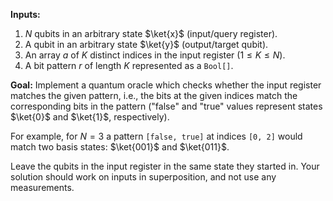 **Inputs:** 

1. $N$ qubits in an arbitrary state $\ket{x}$ (input/query register).
2. A qubit in an arbitrary state $\ket{y}$ (output/target qubit).
3. An array $a$ of $K$ distinct indices in the input register ($1 ≤ K ≤ N$).
4. A bit pattern $r$ of length $K$ represented as a `Bool[]`.

**Goal:** 
Implement a quantum oracle which checks whether the input register matches the given pattern, i.e., the bits at the given indices match the corresponding bits in the pattern ("false" and "true" values represent states $\ket{0}$ and $\ket{1}$, respectively).

For example, for $N = 3$ a pattern `[false, true]` at indices `[0, 2]` would match two basis states: $\ket{001}$ and $\ket{011}$.

Leave the qubits in the input register in the same state they started in.
Your solution should work on inputs in superposition, and not use any measurements.